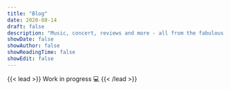 ```yaml
---
title: "Blog"
date: 2020-08-14
draft: false
description: "Music, concert, reviews and more - all from the fabulous DJs and staff at KSCU"
showDate: false
showAuthor: false
showReadingTime: false
showEdit: false
---
```


{{< lead >}}
Work in progress :computer:
{{< /lead >}}